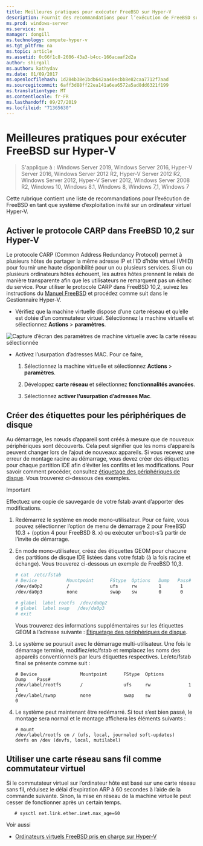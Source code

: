 ```yaml
---
title: Meilleures pratiques pour exécuter FreeBSD sur Hyper-V
description: Fournit des recommandations pour l’exécution de FreeBSD sur des machines virtuelles
ms.prod: windows-server
ms.service: na
manager: dongill
ms.technology: compute-hyper-v
ms.tgt_pltfrm: na
ms.topic: article
ms.assetid: 0c66f1c8-2606-43a3-b4cc-166acaaf2d2a
author: shirgall
ms.author: kathydav
ms.date: 01/09/2017
ms.openlocfilehash: 1d284b38e1bdb642aa40ecbb8e82caa7712f7aad
ms.sourcegitcommit: 6aff3d88ff22ea141a6ea6572a5ad8dd6321f199
ms.translationtype: MT
ms.contentlocale: fr-FR
ms.lasthandoff: 09/27/2019
ms.locfileid: "71365630"
---
```

# <a name="best-practices-for-running-freebsd-on-hyper-v"></a>Meilleures pratiques pour exécuter FreeBSD sur Hyper-V

>S'applique à : Windows Server 2019, Windows Server 2016, Hyper-V Server 2016, Windows Server 2012 R2, Hyper-V Server 2012 R2, Windows Server 2012, Hyper-V Server 2012, Windows Server 2008 R2, Windows 10, Windows 8.1, Windows 8, Windows 7,1, Windows 7

Cette rubrique contient une liste de recommandations pour l’exécution de FreeBSD en tant que système d’exploitation invité sur un ordinateur virtuel Hyper-V.

## <a name="enable-carp-in-freebsd-102-on-hyper-v"></a>Activer le protocole CARP dans FreeBSD 10,2 sur Hyper-V

Le protocole CARP (Common Address Redundancy Protocol) permet à plusieurs hôtes de partager la même adresse IP et l’ID d’hôte virtuel (VHID) pour fournir une haute disponibilité pour un ou plusieurs services. Si un ou plusieurs ordinateurs hôtes échouent, les autres hôtes prennent le relais de manière transparente afin que les utilisateurs ne remarquent pas un échec du service. Pour utiliser le protocole CARP dans FreeBSD 10,2, suivez les instructions du [Manuel FreeBSD](https://www.freebsd.org/doc/en/books/handbook/carp.html) et procédez comme suit dans le Gestionnaire Hyper-V.

* Vérifiez que la machine virtuelle dispose d’une carte réseau et qu’elle est dotée d’un commutateur virtuel. Sélectionnez la machine virtuelle et sélectionnez **Actions** > **paramètres**.

![Capture d’écran des paramètres de machine virtuelle avec la carte réseau sélectionnée](media/Hyper-V_Settings_NetworkAdapter.png)

* Activez l’usurpation d’adresses MAC. Pour ce faire,

   1. Sélectionnez la machine virtuelle et sélectionnez **Actions** > **paramètres**.

   2. Développez **carte réseau** et sélectionnez **fonctionnalités avancées**.

   3. Sélectionnez **activer l’usurpation d’adresses Mac**.

## <a name="create-labels-for-disk-devices"></a>Créer des étiquettes pour les périphériques de disque

Au démarrage, les nœuds d’appareil sont créés à mesure que de nouveaux périphériques sont découverts. Cela peut signifier que les noms d’appareils peuvent changer lors de l’ajout de nouveaux appareils. Si vous recevez une erreur de montage racine au démarrage, vous devez créer des étiquettes pour chaque partition IDE afin d’éviter les conflits et les modifications. Pour savoir comment procéder, consultez [étiquetage des périphériques de disque](https://www.freebsd.org/doc/handbook/geom-glabel.html). Vous trouverez ci-dessous des exemples. 

> [!IMPORTANT]
> Effectuez une copie de sauvegarde de votre fstab avant d’apporter des modifications.

1. Redémarrez le système en mode mono-utilisateur. Pour ce faire, vous pouvez sélectionner l’option de menu de démarrage 2 pour FreeBSD 10.3 + (option 4 pour FreeBSD 8. x) ou exécuter un’boot-s’à partir de l’invite de démarrage.

2. En mode mono-utilisateur, créez des étiquettes GEOM pour chacune des partitions de disque IDE listées dans votre fstab (à la fois racine et échange). Vous trouverez ci-dessous un exemple de FreeBSD 10,3.

   ```bash
   # cat  /etc/fstab
   # Device           Mountpoint      FStype  Options   Dump   Pass#
   /dev/da0p2         /               ufs     rw        1       1
   /dev/da0p3         none            swap    sw        0       0

   # glabel  label rootfs  /dev/da0p2
   # glabel  label swap   /dev/da0p3
   # exit
   ```

   Vous trouverez des informations supplémentaires sur les étiquettes GEOM à l’adresse suivante : [Étiquetage des périphériques de disque](https://www.freebsd.org/doc/handbook/geom-glabel.html).

3. Le système se poursuit avec le démarrage multi-utilisateur. Une fois le démarrage terminé, modifiez/etc/fstab et remplacez les noms des appareils conventionnels par leurs étiquettes respectives. Le/etc/fstab final se présente comme suit :

   ```
   # Device                Mountpoint      FStype  Options         Dump    Pass#
   /dev/label/rootfs       /               ufs     rw              1       1
   /dev/label/swap         none            swap    sw              0       0
   ```

4. Le système peut maintenant être redémarré. Si tout s’est bien passé, le montage sera normal et le montage affichera les éléments suivants :

   ```
   # mount
   /dev/label/rootfs on / (ufs, local, journaled soft-updates)
   devfs on /dev (devfs, local, mutilabel)
   ```

## <a name="use-a-wireless-network-adapter-as-the-virtual-switch"></a>Utiliser une carte réseau sans fil comme commutateur virtuel

Si le commutateur virtuel sur l’ordinateur hôte est basé sur une carte réseau sans fil, réduisez le délai d’expiration ARP à 60 secondes à l’aide de la commande suivante. Sinon, la mise en réseau de la machine virtuelle peut cesser de fonctionner après un certain temps.


```
   # sysctl net.link.ether.inet.max_age=60
```


Voir aussi

* [Ordinateurs virtuels FreeBSD pris en charge sur Hyper-V](Supported-FreeBSD-virtual-machines-on-Hyper-V.md)
